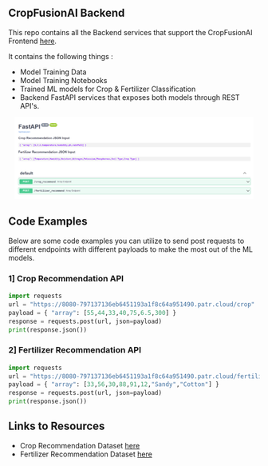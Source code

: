## CropFusionAI Backend
This repo contains all the Backend services that support the CropFusionAI Frontend [here](https://github.com/deepeshdm/CropFusionAI).

It contains the following things : 
- Model Training Data
- Model Training Notebooks
- Trained ML models for Crop & Fertilizer Classification
- Backend FastAPI services that exposes both models through REST API's.

<div align="center">
<img src="/data/fapi.png" width="95%"/>
</div>


## Code Examples
Below are some code examples you can utilize to send post requests to different endpoints with different payloads to make the most out of the ML models.

### 1] Crop Recommendation API

```python
import requests
url = "https://8080-797137136eb6451193a1f8c64a951490.patr.cloud/crop"
payload = { "array": [55,44,33,40,75,6.5,300] }
response = requests.post(url, json=payload)
print(response.json())
```

### 2] Fertilizer Recommendation API

```python
import requests
url = "https://8080-797137136eb6451193a1f8c64a951490.patr.cloud/fertilizer"
payload = { "array": [33,56,30,88,91,12,"Sandy","Cotton"] }
response = requests.post(url, json=payload)
print(response.json())
```

## Links to Resources
- Crop Recommendation Dataset [here](https://www.kaggle.com/datasets/atharvaingle/crop-recommendation-dataset)
- Fertilizer Recommendation Dataset [here](https://www.kaggle.com/datasets/gdabhishek/fertilizer-prediction)

